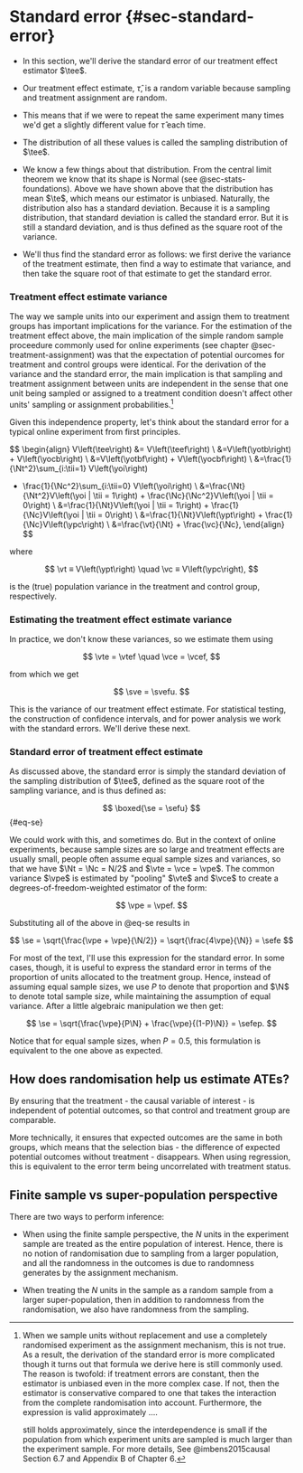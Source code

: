 # Standard error {#sec-standard-error}

- In this section, we'll derive the standard error of our treatment effect estimator $\tee$.

- Our treatment effect estimate, $\hat{\tau}$, is a random variable because sampling and
treatment assignment are random.

- This means that if we were to repeat the same experiment many times we'd get a slightly different value for $\hat{\tau}$ each time.

- The distribution of all these values is called the sampling distribution of $\tee$. 

- We know a few things about that distribution. From the central limit theorem we know that its shape is Normal (see @sec-stats-foundations). Above we have shown above that the distribution has mean $\te$, which means our estimator is unbiased. Naturally, the distribution also has a standard deviation. Because it is a sampling distribution, that standard deviation is called the standard error. But it is still a standard deviation, and is thus defined as the square root of the variance. 

- We'll thus find the standard error as follows: we first derive the variance of the treatment estimate, then find a way to estimate that variance, and then take the square root of that estimate to get the standard error.


### Treatment effect estimate variance

The way we sample units into our experiment and assign them to treatment groups
has important implications for the variance. For the estimation of the treatment
effect above, the main implication of the simple random sample proceedure
commonly used for online experiments (see chapter @sec-treatment-assignment) was
that the expectation of potential ourcomes for treatment and control groups were
identical. For the derivation of the variance and the standard error, the main
implication is that sampling and treatment assignment between units are
independent in the sense that one unit being sampled or assigned to a treatment
condition doesn't affect other units' sampling or assignment
probabilities.[^dependence_case]

Given this independence property, let's think about the standard error for a typical online experiment from
first principles.

$$
\begin{align}
V\left(\tee\right) &= V\left(\teef\right) \\
&=V\left(\yotb\right) + V\left(\yocb\right) \\
&=V\left(\yotbf\right) + V\left(\yocbf\right) \\
&=\frac{1}{\Nt^2}\sum_{i:\tii=1} V\left(\yoi\right)
+ \frac{1}{\Nc^2}\sum_{i:\tii=0} V\left(\yoi\right) \\
&=\frac{\Nt}{\Nt^2}V\left(\yoi | \tii = 1\right) + \frac{\Nc}{\Nc^2}V\left(\yoi | \tii = 0\right) \\
&=\frac{1}{\Nt}V\left(\yoi | \tii = 1\right) + \frac{1}{\Nc}V\left(\yoi | \tii = 0\right) \\
&=\frac{1}{\Nt}V\left(\ypt\right) + \frac{1}{\Nc}V\left(\ypc\right) \\
&=\frac{\vt}{\Nt} + \frac{\vc}{\Nc},
\end{align}
$$

where

$$
\vt ≡ V\left(\ypt\right) \quad \vc ≡ V\left(\ypc\right),
$$

is the (true) population variance in the treatment and control group,
respectively.

### Estimating the treatment effect estimate variance

In practice, we don't know these variances, so we estimate them
using 

$$
\vte = \vtef \quad \vce = \vcef,
$$

from which we get

$$
\sve = \svefu.
$$

This is the variance of our treatment effect estimate. For statistical testing,
the construction of confidence intervals, and for power analysis we work with
the standard errors. We'll derive these next.

### Standard error of treatment effect estimate

As discussed above, the standard error is simply the standard deviation of the
sampling distribution of $\tee$, defined as the square root of the sampling variance, and is thus defined as:

$$
\boxed{\se = \sefu}
$${#eq-se}

We could work with this, and sometimes do. But in the context of online
experiments, because sample sizes are so large and treatment effects are usually
small, people often assume equal sample sizes and variances, so that we have
$\Nt = \Nc = N/2$ and $\vte = \vce = \vpe$. The common variance $\vpe$ is
estimated by "pooling" $\vte$ and $\vce$ to create a degrees-of-freedom-weighted
estimator of the form:

$$
\vpe = \vpef.
$$

Substituting all of the above in @eq-se results in 

$$
\se = \sqrt{\frac{\vpe + \vpe}{\N/2}} = \sqrt{\frac{4\vpe}{\N}} = \sefe
$$

For most of the text, I'll use this expression for the standard error. In some
cases, though, it is useful to express the standard error in terms of the
proportion of units allocated to the treatment group. Hence, instead of assuming
equal sample sizes, we use $P$ to denote that proportion and $\N$ to denote
total sample size, while maintaining the assumption of equal variance. After a little algebraic manipulation we then get:

$$
\se = \sqrt{\frac{\vpe}{P\N} + \frac{\vpe}{(1-P)\N}} = \sefep.
$$

Notice that for equal sample sizes, when $P=0.5$, this formulation is equivalent
to the one above as expected.



## How does randomisation help us estimate ATEs?

By ensuring that the treatment - the causal variable of interest - is independent of potential outcomes, so that control and treatment group are comparable.

More technically, it ensures that expected outcomes are the same in both groups, which means that the selection bias - the difference of expected potential outcomes without treatment - disappears. When using regression, this is equivalent to the error term being uncorrelated with treatment status.


## Finite sample vs super-population perspective

There are two ways to perform inference:

- When using the finite sample perspective, the $N$ units in the experiment sample are treated as the entire population of interest. Hence, there is no notion of randomisation due to sampling from a larger population, and all the randomness in the outcomes is due to randomness generates by the assignment mechanism.

- When treating the $N$ units in the sample as a random sample from a larger super-population, then in addition to randomness from the randomisation, we also have randomness from the sampling.

[^alternative_choices]: Other choices are possible. We could define the
    individual level treatment effect as the ratio of active and control
    treatment, and we can create different summary statistics of the
    individual-level treatment effects other than the average treatment effect
    over the entire population (see, for instance, Chapter 1 in
    @imbens2015causal).

[^alternative_proof]: For an alternative proof, see the proof of Theorem 6.1 in
    @imbens2015causal.

[^dependence_case]: When we sample units without replacement and use a
    completely randomised experiment as the assignment mechanism, this is not
    true. As a result, the derivation of the standard error is more complicated
    though it turns out that formula we derive here is still commonly used. The reason is twofold: if treatment errors are constant, then the estimator is unbiased even in the more complex case. If not, then the estimator is conservative compared to one that takes the interaction from the complete randomisation into account. Furthermore, the expression is valid approximately ....

    still holds approximately,
    since the interdependence is small if the population from which experiment
    units are sampled is much larger than the experiment sample. For more
    details, See @imbens2015causal Section 6.7 and Appendix B of Chapter 6. 

[^additive-effects]: For homogenous additive treatment effects, variances are approximately equal regardless of the effect size. 

[^tdetails]: Note that the test statistic follows a t-distribution because we
    have to estimate the variance (that is, if we replace the true variance
    with its estimate when standardising a normal variable, the result follows
    a Student's t-distribution). So, this has nothing to do with the CLT.
    However, for the test statistic to follow a student distribution, the
    numerator has to follow a normal distribution. Often, though, the
    underlying data is not normal, so that its approximately normal only for
    large enough samples, due to the CLT. At the same time, the t-distribution
    also converges to normal as the sample size increases. Hence, one we have a
    sample size large enough to justify using the t-distribution, we might as
    well use a z-test. As pointed out in Chapter 9 in @rice2006mathematical,
    the test statistic above only follows a t-distribution if we use the pooled
    variance, but for large sample sizes, the distribution is still
    approximately t or normal.


